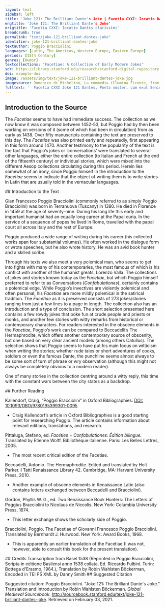 ```yaml
---
layout: text
sidebar: left
title: 'Joke 121: The Brilliant Dante's Joke | Facetia CXXI: Iocatio Dantis clarissimi'
engtitle: 'Joke 121: The Brilliant Dante's Joke'
origtitle: 'Facetia CXXI: Iocatio Dantis clarissimi'
breadcrumb: true
permalink: "text/joke-121-brilliant-dantes-joke"
identifier: joke-121-brilliant-dantes-joke
textauthor: Poggio Bracciolini
languages: [Latin, The Americas, Western Europe, Eastern Europe]
periods: [15th Century]
genres: [Humor]
textcollections: "Facetiae: A Collection of Early Modern Jokes"
sdr: https://library.stanford.edu/research/stanford-digital-repository 
doi: example-doi 
image: /assets/img/text/joke-121-brilliant-dantes-joke.jpg
imagesource: Domenico di Michelino, La commedia illumina Firenze, from the Duomo di Firenze, 1456 [Public Domain]'
fulltext: '  Facetia CXXI Joke 121 Dantes, Poeta noster, cum exul Senis esset, et aliquando in ecclesia Minorum, cubito super altare posito, cogitabundus aliquid secretius scrutaretur animo, When our poet Dante was in exile in Siena, he was once in a mendicant church where he was searching his soul and privately pondering something. accessit ad eum quidam, nescio quid molestius petens. A man then walked up to him and asked something very annoying. Tum Dantes: 'Dic mihi,' inquit, 'quae est maxima omnium belluarum?' To which Dante replied: “Tell me, which is the biggest of all animals?” At ille: -- 'Elephas,' respondit. “The elephant”, the man replied. Cui Dantes: Dante then told him: 'O elephas! sine me,' inquit, 'maiora verbis tuis cogitantem, noli esse molestus.' “Oh elephant, leave me alone to ponder things greater than your words and stop being annoying!" '
---
```

## Introduction to the Source 
<p>The <em>Facetiae</em> seems to have had immediate success. The collection as we now know it was composed between 1452-53, but Poggio had by then been working on versions of it (some of which had been in circulation) from as early as 1438. Over fifty manuscripts containing the text are preserved to this day. The <em>Facetiae</em> was also printed early and repeatedly, first appearing in this form around 1470. Another testimony to the popularity of the text is the fact that Poggio’s jokes or ‘conversations’ were translated to several other languages, either the entire collection (to Italian and French at the end of the fifteenth century) or individual stories, which were mixed into the different Aesop collections circulating during this period. Herein lies somewhat of an irony, since Poggio himself in the introduction to the <em>Facetiae</em> seems to indicate that the object of writing them is to write stories in Latin that are usually told in the vernacular languages.</p>
## Introduction to the Text 
<p>Gian Francesco Poggio Bracciolini (commonly referred to as simply Poggio Bracciolini) was born in Terranuova (Tuscany) in 1380. He died in Florence in 1459 at the age of seventy-nine. During his long life this early and important humanist had an equally long career at the Papal curia. In the service of a sequence of popes he lived in Rome, travelled with the papal court all across Italy and the rest of Europe.</p> <p>Poggio produced a wide range of writing during his career (his collected works span four substantial volumes). He often worked in the dialogue form or wrote speeches, but he also wrote history. He was an avid book hunter and a skilled scribe.</p> <p>Through his texts we also meet a very polemical man, who seems to get into fights with many of his contemporaries, the most famous of which is his conflict with another of the humanist greats, Lorenzo Valla. The collections of jokes and stories known today as the <em>Facetiae</em>, but which Poggio himself preferred to refer to as Conversations (<em>Confabulationes</em>), certainly contains a polemical edge. While Poggio’s invectives are violently polemical and often personal, his <em>Facetiae</em> are more mildly polemical in the satirical tradition. The <em>Facetiae</em> as it is preserved consists of 273 jokes/stories ranging from just a few lines to a page in length. The collection also has an introduction and a type of conclusion. The short selection presented here contains a few rowdy jokes that poke fun at crude people and priests or monks, and another few stories with witty remarks from historical or contemporary characters. For readers interested in the obscene elements in the <em>Facetiae</em>, Poggio’s work can be compared to Beccadelli’s The Hermaphrodite, which offers another contemporary source of obscenity, but one based on very clear ancient models (among others Catullus). The selection shows that Poggio seems to have put his main focus on witticism when writing the stories; whether rude tales or short adventures of cooks, soldiers or even the famous Dante, the punchline seems almost always to be some sort of turn of phrase or wry observation (although this might not always be completely obvious to a modern reader).</p> <p dir="ltr" id="docs-internal-guid-cecb9c82-7fff-ce1f-7b9d-6ce4598e6dbd">One of many stories in the collection centring around a witty reply, this time with the constant wars between the city states as a backdrop.</p>
## Further Reading 
<p>Kallendorf, Craig, “Poggio Bracciolini” in Oxford Bibliographies: <a href="https://www.oxfordbibliographies.com/view/document/obo-9780195399301/obo-9780195399301-0095.xml">DOI: 10.1093/OBO/9780195399301-0095</a></p> <ul> <li>Craig Kallendorf’s article in Oxford Bibliographies is a good starting point for researching Poggio. The article contains information about relevant editions, translations, and research.</li> </ul> <p>Pittaluga, Stefano, ed. <em>Facéties = Confabulationes: Édition bilingue.</em> Translated by Etienne Wolff. Bibliothèque italienne. Paris: Les Belles Lettres, 2005.</p> <ul> <li>The most recent critical edition of the Facetiae.</li> </ul> <p>Beccadelli, Antonio. The Hermaphrodite. Edited and translated by Holt Parker. I Tatti Renaissance Library 42. Cambridge, MA: Harvard University Press, 2010.</p> <ul> <li>Another example of obscene elements in Renaissance Latin (also contains letters exchanged between Beccadelli and Bracciolini).</li> </ul> <p>Gordon, Phyllis W. G., ed. Two Renaissance Book Hunters: The Letters of Poggius Bracciolini to Nicolaus de Niccolis. New York: Columbia University Press, 1974.</p> <ul> <li>This letter exchange shows the scholarly side of Poggio.</li> </ul> <p>Bracciolini, Poggio. The Facetiae of Giovanni Francesco Poggio Bracciolini. Translated by Bernhardt J. Hurwood. New York: Award Books, 1968.</p> <ul> <li>This is apparently an earlier translation of the Facetiae (I was not, however, able to consult this book for the present translation).</li> </ul>
## Credits
Transcription from Basel 1538 (Reprinted in Poggio Bracciolini, Scripta in editione Basilensi anno 1538 collata. Ed. Riccardo Fulbini. Turin: Bottega d'Erasmo, 1964.), 
Translation by Robin Wahlsten Böckerman, 
Encoded in TEI P5 XML by Danny Smith
## Suggested Citation
<p>Suggested citation: Poggio Bracciolini.  "Joke 121: The Brilliant Dante's Joke." Translation and Introduction by Robin Wahlsten Böckerman. <em>Global Medieval Sourcebook</em>. <a href="http://sourcebook.stanford.edu/text/joke-121-brilliant-dantes-joke">http://sourcebook.stanford.edu/text/joke-121-brilliant-dantes-joke</a>. Retrieved on February 03, 2021.</p>